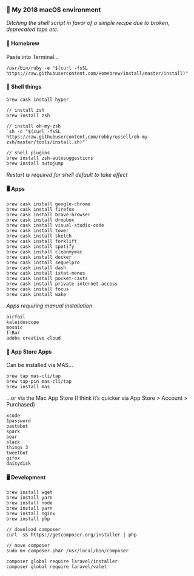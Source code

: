 ### 🥚 My 2018 macOS environment

_Ditching the shell script in favor of a simple recipe due to broken, deprecated taps etc._

#### 🍺 Homebrew

Paste into Terminal…

`/usr/bin/ruby -e "$(curl -fsSL https://raw.githubusercontent.com/Homebrew/install/master/install)"`

#### 🐢 Shell things

```
brew cask install hyper

// install zsh
brew install zsh

// install oh-my-zsh
`sh -c "$(curl -fsSL https://raw.githubusercontent.com/robbyrussell/oh-my-zsh/master/tools/install.sh)"`

// shell plugins
brew install zsh-autosuggestions
brew install autojump
```

_Restart is required for shell default to take effect_

#### 🖥 Apps

```
brew cask install google-chrome
brew cask install firefox
brew cask install brave-browser
brew cask install dropbox
brew cask install visual-studio-code
brew cask install tower
brew cask install sketch
brew cask install forklift
brew cask install spotify
brew cask install cleanmymac
brew cask install docker
brew cask install sequelpro
brew cask install dash
brew cask install istat-menus
brew cask install pocket-casts
brew cask install private-internet-access
brew cask install focus
brew cask install wake
```


*Apps requiring manual installation*
```
airfoil
kaleidoscope
mosaic
f-Bar
adobe creative cloud
```

#### 🍎 App Store Apps

Can be installed via MAS…

```
brew tap mas-cli/tap
brew tap-pin mas-cli/tap
brew install mas
```

…or via the Mac App Store (I think it’s quicker via App Store > Account > Purchased)

```
xcode
1password
pastebot
spark
bear
slack
things 3
tweetbot
gifox
daisydisk
```

#### 🖥 Development

```
brew install wget
brew install yarn
brew install node
brew install yarn
brew install nginx
brew install php

// download composer
curl -sS https://getcomposer.org/installer | php

// move composer
sudo mv composer.phar /usr/local/bin/composer

composer global require laravel/installer
composer global require laravel/valet
```
